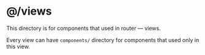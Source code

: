 # @/views

This directory is for components that used in router — views.

Every view can have `components/` directory for components that used only in this view.
